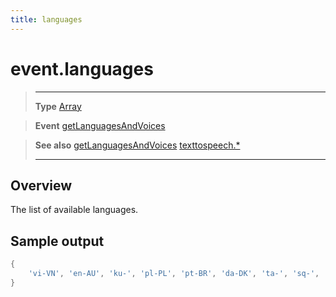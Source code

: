 ```yaml
---
title: languages
---
```

# event.languages

> --------------------- ------------------------------------------------------------------------------------------
> __Type__              [Array](https://docs.coronalabs.com/api/type/Array.html)

> __Event__             [getLanguagesAndVoices](/plugin/texttospeech/event/getLanguagesAndVoices/)

> __See also__          [getLanguagesAndVoices](/plugin/texttospeech/event/getLanguagesAndVoices/)
>						[texttospeech.*](/plugin/texttospeech/)
> --------------------- ------------------------------------------------------------------------------------------

## Overview

The list of available languages.

## Sample output

```lua
{
    'vi-VN', 'en-AU', 'ku-', 'pl-PL', 'pt-BR', 'da-DK', 'ta-', 'sq-', 'ja-JP', 'cy-', 'en-US', 'tr-TR', 'ru-RU', 'in-ID', 'ko-KR', 'yue-HK', 'hi-IN', 'bn-BD', 'sr-', 'fi-FI', 'en-IN', 'it-IT', 'cs-', 'ca-', 'hr-', 'de-DE', 'es-US', 'zh-CN', 'sk-', 'es-ES', 'zh-TW', 'th-TH', 'sw-', 'sv-SE', 'nb-NO', 'fr-BE', 'en-GB', 'la-', 'nl-NL', 'bs-', 'hu-HU', 'pt-PT', 'fr-FR'
}
```